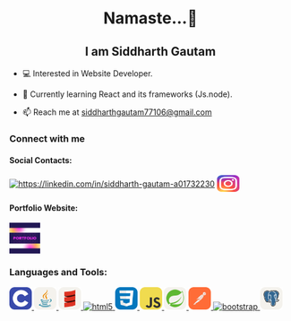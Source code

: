 <h1 align="center">Namaste...🙏</h1>
<h2 align="center">I am Siddharth Gautam</h2>

- 💻 Interested in Website Developer.

- 🌱 Currently learning React and its frameworks (Js.node).
  
- 📫 Reach me at siddharthgautam77106@gmail.com


<h3 align="left">Connect with me</h3>
<h4 align="left">Social Contacts:</h4>
<p align="left">
<a href="https://linkedin.com/in/siddharth-gautam-a01732230" target="blank"><img align="center" src="https://raw.githubusercontent.com/rahuldkjain/github-profile-readme-generator/master/src/images/icons/Social/linked-in-alt.svg" alt="https://linkedin.com/in/siddharth-gautam-a01732230" height="30" width="40" /></a>
<a href="https://instagram.com/https://https://www.instagram.com/aman_singh_63?igsh=OW04dTJvYnk2emJl" target="blank"><img align="center" src="https://github.com/tandpfun/skill-icons/blob/main/icons/Instagram.svg" alt="https://https://www.instagram.com/aman_singh_63?igsh=OW04dTJvYnk2emJl" height="30" width="40" /></a>

<h4 align="left">Portfolio Website:</h4>
<a href="https://sidharthgautam.netlify.app/ target="blank"><img align="center" src="https://github.com/shubhangdutta96/Portfolio-Website/blob/main/assets/portfolioProject2.jpg" alt="https://linkedin.com/in/siddharth-gautam-a01732230" height="55" width="55" /></a>

</p>

<h3 align="left">Languages and Tools:</h3>
<p align="left"> 
<a href="https://www.cprogramming.com/" target="_blank" rel="noreferrer"> <img src="https://github.com/tandpfun/skill-icons/blob/main/icons/C.svg" alt="c" width="40" height="40"/> </a>
<a href="https://www.java.com" target="_blank" rel="noreferrer"> <img src="https://github.com/tandpfun/skill-icons/blob/main/icons/Java-Light.svg" alt="java" width="40" height="40"/> </a>
<a href="https://docs.scala-lang.org/" target="_blank" rel="noreferrer"> <img src="https://github.com/tandpfun/skill-icons/blob/main/icons/Scala-Light.svg" alt="Scala" width="40" height="40"/> </a>
<a href="https://www.w3.org/html/" target="_blank" rel="noreferrer"> <img src="https://github.com/tandpfun/skill-icons/blob/main/icons/Htmx-Dark.svg" alt="html5" width="40" height="40"/> </a>
<a href="https://www.w3schools.com/css/" target="_blank" rel="noreferrer"> <img src="https://github.com/tandpfun/skill-icons/blob/main/icons/CSS.svg" alt="css3" width="40" height="40"/> </a>
<a href="https://developer.mozilla.org/en-US/docs/Web/JavaScript" target="_blank" rel="noreferrer"> <img src="https://github.com/tandpfun/skill-icons/blob/main/icons/JavaScript.svg" alt="Javascript" width="40" height="40"/> </a>
<a href="https://docs.spring.io/spring-boot/documentation.html" target="_blank" rel="noreferrer"> <img src="https://github.com/tandpfun/skill-icons/blob/main/icons/Spring-Light.svg" alt="SpringBoot" width="40" height="40"/> </a>
<a href="https://learning.postman.com/docs/introduction/overview/" target="_blank" rel="noreferrer"> <img src="https://github.com/tandpfun/skill-icons/blob/main/icons/Postman.svg" alt="Postman API" width="40" height="40"/> </a>
<a href="https://akka.io/docs/" target="_blank" rel="noreferrer"> <img src="https://github.com/OlegIlyenko/scala-icon/blob/master/akka-icon.png" alt="bootstrap" width="40" height="40"/> </a>
<a href="https://www.postgresql.org/docs/" target="_blank" rel="noreferrer"> <img src="https://github.com/tandpfun/skill-icons/blob/main/icons/PostgreSQL-Light.svg" alt="PostgreSQL" width="40" height="40"/> </a>
</p>
</p>
